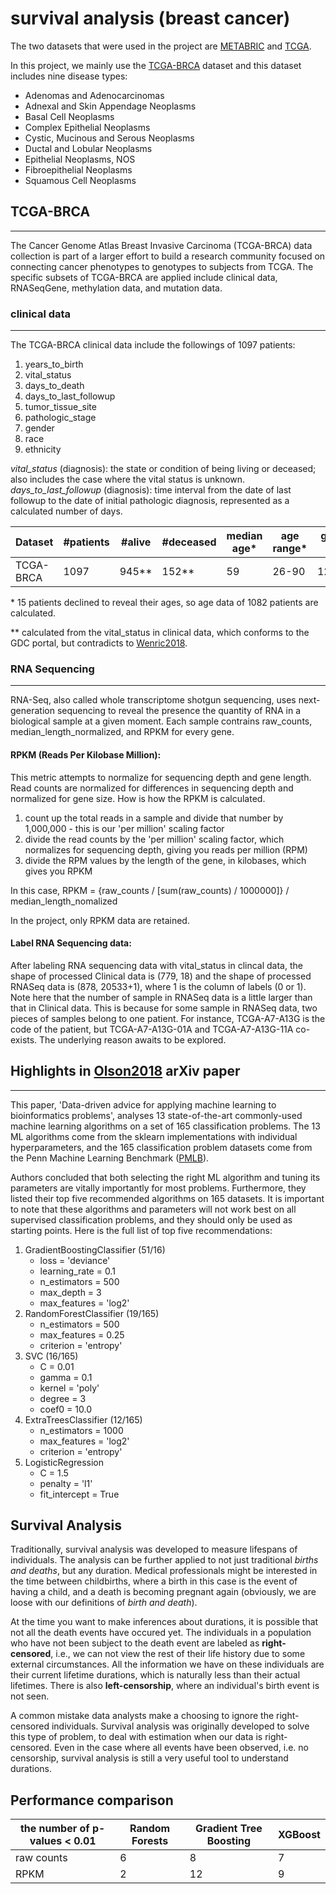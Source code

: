 # survival analysis (breast cancer)

The two datasets that were used in the project are [METABRIC](http://www.cbioportal.org/) and [TCGA](https://portal.gdc.cancer.gov/).


In this project, we mainly use the [TCGA-BRCA](https://portal.gdc.cancer.gov/projects/TCGA-BRCA) dataset and this dataset includes nine disease types:
* Adenomas and Adenocarcinomas
* Adnexal and Skin Appendage Neoplasms
* Basal Cell Neoplasms
* Complex Epithelial Neoplasms
* Cystic, Mucinous and Serous Neoplasms
* Ductal and Lobular Neoplasms
* Epithelial Neoplasms, NOS
* Fibroepithelial Neoplasms
* Squamous Cell Neoplasms



## TCGA-BRCA
---
The Cancer Genome Atlas Breast Invasive Carcinoma (TCGA-BRCA) data collection is part of a larger effort to build a research community focused on connecting cancer phenotypes to genotypes to subjects from TCGA. The specific subsets of TCGA-BRCA are applied include clinical data, RNASeqGene, methylation data, and mutation data.

### clinical data
---
The TCGA-BRCA clinical data include the followings of 1097 patients:
1. years_to_birth
2. vital_status
3. days_to_death
4. days_to_last_followup
5. tumor_tissue_site
6. pathologic_stage
7. gender
8. race
9. ethnicity 

*vital_status* (diagnosis): the state or condition of being living or deceased; also includes the case where the vital status is unknown.
*days_to_last_followup* (diagnosis): time interval from the date of last followup to the date of initial pathologic diagnosis, represented as a calculated number of days.

| Dataset | #patients | #alive | #deceased | median age* | age range* | gender (M:F) |
| ----- | ----- | ----- | ----- | ----- | ----- | ----- |
| TCGA-BRCA | 1097 | 945** | 152** | 59 | 26-90 | 12:1085 |

\* 15 patients declined to reveal their ages, so age data of 1082 patients are calculated.

\*\* calculated from the vital_status in clinical data, which conforms to the GDC portal, but contradicts to [Wenric2018](https://www.frontiersin.org/articles/10.3389/fgene.2018.00297/full). 

### RNA Sequencing
---
RNA-Seq, also called whole transcriptome shotgun sequencing, uses next-generation sequencing to reveal the presence the quantity of RNA in a biological sample at a given moment. Each sample contrains raw_counts, median_length_normalized, and RPKM for every gene.

#### RPKM (Reads Per Kilobase Million):

This metric attempts to normalize for sequencing depth and gene length. Read counts are normalized for differences in sequencing depth and normalized for gene size. How is how the RPKM is calculated.
1. count up the total reads in a sample and divide that number by 1,000,000 - this is our 'per million' scaling factor
2. divide the read counts by the 'per million' scaling factor, which normalizes for sequencing depth, giving you reads per million (RPM)
3. divide the RPM values by the length of the gene, in kilobases, which gives you RPKM

In this case, RPKM = {raw_counts / [sum(raw_counts) / 1000000]} / median_length_nomalized

In the project, only RPKM data are retained. 

#### Label RNA Sequencing data:

After labeling RNA sequencing data with vital_status in clincal data, the shape of processed Clinical data is (779, 18) and the shape of processed RNASeq data is (878, 20533+1), where 1 is the column of labels (0 or 1). Note here that the number of sample in RNASeq data is a little larger than that in Clinical data. This is because for some sample in RNASeq data, two pieces of samples belong to one patient. For instance, TCGA-A7-A13G is the code of the patient, but TCGA-A7-A13G-01A and TCGA-A7-A13G-11A co-exists. The underlying reason awaits to be explored.



## Highlights in [Olson2018](https://psb.stanford.edu/psb-online/proceedings/psb18/olson.pdf) arXiv paper
---
This paper, 'Data-driven advice for applying machine learning to bioinformatics problems', analyses 13 state-of-the-art commonly-used machine learning algorithms on a set of 165 classification problems. The 13 ML algorithms come from the sklearn implementations with individual hyperparameters, and the 165 classification problem datasets come from the Penn Machine Learning Benchmark ([PMLB](https://github.com/EpistasisLab/penn-ml-benchmarks)). 

Authors concluded that both selecting the right ML algorithm and tuning its parameters are vitally importantly for most problems. Furthermore, they listed their top five recommended algorithms on 165 datasets. It is important to note that these algorithms and parameters will not work best on all supervised classification problems, and they should only be used as starting points. Here is the full list of top five recommendations:

1. GradientBoostingClassifier (51/16)
   * loss = 'deviance'
   * learning_rate = 0.1
   * n_estimators = 500
   * max_depth = 3
   * max_features = 'log2'
2. RandomForestClassifier (19/165)
   * n_estimators = 500
   * max_features = 0.25
   * criterion = 'entropy'
3. SVC (16/165)
   * C = 0.01
   * gamma = 0.1
   * kernel = 'poly'
   * degree = 3
   * coef0 = 10.0
4. ExtraTreesClassifier (12/165)
   * n_estimators = 1000
   * max_features = 'log2'
   * criterion = 'entropy'
5. LogisticRegression
   * C = 1.5
   * penalty = 'l1'
   * fit_intercept = True

## Survival Analysis 

Traditionally, survival analysis was developed to measure lifespans of individuals. The analysis can be further applied to not just traditional _births and deaths_, but any duration. Medical professionals might be interested in the time between childbirths, where a birth in this case is the event of having a child, and a death is becoming pregnant again (obviously, we are loose with our definitions of _birth and death_). 

At the time you want to make inferences about durations, it is possible that not all the death events have occured yet. The individuals in a population who have not been subject to the death event are labeled as __right-censored__, i.e., we can not view the rest of their life history due to some external circumstances. All the information we have on these individuals are their current lifetime durations, which is naturally less than their actual lifetimes. There is also __left-censorship__, where an individual's birth event is not seen.

A common mistake data analysts make a choosing to ignore the right-censored individuals. Survival analysis was originally developed to solve this type of problem, to deal with estimation when our data is right-censored. Even in the case where all events have been observed, i.e. no censorship, survival analysis is still a very useful tool to understand durations.

## Performance comparison

| the number of p-values < 0.01 | Random Forests | Gradient Tree Boosting | XGBoost |
| -- | -- | -- | -- |
| raw counts | 6 | 8 | 7 |
| RPKM | 2 | 12 | 9 |